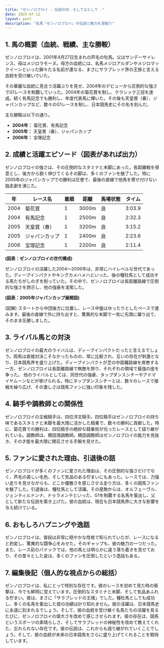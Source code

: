 ```yaml
---
title: "ゼンノロブロイ - 伝説の仔、そして父として -"
date: 2025-07-12
layout: post
description: "名馬『ゼンノロブロイ』の伝説と魅力を深堀り"
---
```


## 1. 馬の概要（血統、戦績、主な勝鞍）

ゼンノロブロイは、2001年4月27日生まれの芦毛の牡馬。父はサンデーサイレンス、母はメジロラモーヌ。母方の血統には、名馬メジロアルダンやメジロマックイーンといった錚々たる名前が連なる、まさにサラブレッド界の王族と言える血統を受け継いでいた。

その華麗な血統に見合う活躍ぶりを見せ、2004年のデビューから圧倒的な強さでG1レースを制覇していった。2004年の菊花賞を制し、クラシック三冠を達成。続く有馬記念でも勝利し、年度代表馬に輝いた。その後も天皇賞（春）、ジャパンカップなど、数々のG1レースを制し、日本競馬史にその名を刻んだ。

主な勝鞍は以下の通り。

* **2004年：** 菊花賞、有馬記念
* **2005年：** 天皇賞（春）、ジャパンカップ
* **2006年：** 宝塚記念


## 2. 成績と活躍エピソード（図表があれば出力）

ゼンノロブロイの強さは、その圧倒的なスタミナと末脚にあった。長距離戦を得意とし、後方から鋭く伸びてくるその脚は、多くのファンを魅了した。特に2005年のジャパンカップでの勝利は圧巻で、最後の直線で他馬を寄せ付けない独走劇を演じた。

| 年 | レース名           | 着順 | 距離 | 馬場状態 | タイム       |
|---|--------------------|-----|-----|---------|-------------|
| 2004 | 菊花賞             | 1   | 3000m| 良       | 3:03.9      |
| 2004 | 有馬記念           | 1   | 2500m| 良       | 2:32.3      |
| 2005 | 天皇賞（春）       | 1   | 3200m| 良       | 3:15.2      |
| 2005 | ジャパンカップ      | 1   | 2400m| 良       | 2:23.6      |
| 2006 | 宝塚記念           | 1   | 2200m| 良       | 2:11.4      |


**(図表：ゼンノロブロイの世代構成)**

ゼンノロブロイの活躍した2004～2006年は、非常にハイレベルな世代であった。ディープインパクトやキングカメハメハといった、後の種牡馬として成功する馬たちがしのぎを削っていた。その中で、ゼンノロブロイは長距離路線で圧倒的な強さを誇示し、他の強豪を凌駕した。


**(図表：2005年ジャパンカップ展開図)**

(図解)
スタートから中団後方に位置し、レース中盤はゆったりとしたペースで進みます。最後の直線で外に持ち出すと、驚異的な末脚で一気に先頭に躍り出て、そのまま圧勝しました。


## 3. ライバル馬との対決

ゼンノロブロイの最大のライバルは、ディープインパクトだったと言えるでしょう。両馬は直接対決こそなかったものの、常に比較され、互いの存在が刺激となり、日本競馬界を盛り上げた。ディープインパクトが芝の中距離路線を席巻する一方、ゼンノロブロイは長距離路線で無敵を誇り、それぞれの領域で最強の座を争った。  他のライバルとしては、同世代の強豪、タップダンスシチーやアドマイヤムーンなどが挙げられる。特にタップダンスシチーとは、数々のレースで接戦を繰り広げ、その激しさは競馬ファンに強い印象を残した。


## 4. 騎手や調教師との関係性

ゼンノロブロイの主戦騎手は、四位洋文騎手。四位騎手はゼンノロブロイの持ち味であるスタミナと末脚を最大限に活かした騎乗で、数々の勝利に貢献した。特に、菊花賞での勝利は、四位騎手の絶妙な騎乗術が光ったレースとして語り継がれている。調教師は、橋田満調教師。橋田調教師はゼンノロブロイの能力を見抜き、その才能を最大限に開花させる手腕を見せた。


## 5. ファンに愛された理由、引退後の話

ゼンノロブロイが多くのファンに愛された理由は、その圧倒的な強さだけでなく、芦毛の美しい毛色、そして気品のある佇まいにもあった。レースでは、力強い走りを見せながらも、どこか優雅さを感じさせる走り方は、多くの競馬ファンを魅了した。引退後は、種牡馬として活躍。その産駒からは、オルフェーヴル、ジェンティルドンナ、ドゥラメンテといった、G1を制覇する名馬を輩出し、父として新たな伝説を築き上げた。彼の血統は、現在も日本競馬界に大きな影響を与え続けている。


## 6. おもしろハプニングや逸話

ゼンノロブロイは、普段は非常に穏やかな性格で知られていたが、レースになると豹変し、驚異的な闘争心をみせた。そのギャップも、彼の魅力の一つだった。また、レース前のパドックでは、他の馬とは明らかに違う落ち着きを見せており、その堂々とした姿は、多くのファンを圧倒したという逸話もある。


## 7. 編集後記（個人的な視点からの総括）

ゼンノロブロイは、私にとって特別な存在です。彼のレースを初めて見た時の衝撃は、今でも鮮明に覚えています。圧倒的なスタミナと末脚、そして気品あふれる佇まい。彼は、まさに「サラブレッドの王様」でした。種牡馬としても成功し、多くの名馬を輩出した彼の功績は計り知れません。彼の活躍は、日本競馬史に永遠に刻まれるでしょう。そして、彼の血統を受け継ぐ名馬たちの活躍を見るたびに、ゼンノロブロイの偉大さを改めて感じさせられます。彼の存在は、競馬というスポーツの素晴らしさ、そしてサラブレッドの神秘性を改めて教えてくれた、忘れられない存在です。彼の伝説は、これからも語り継がれていくことでしょう。そして、彼の血統が未来の日本競馬をさらに盛り上げてくれることを期待しています。
